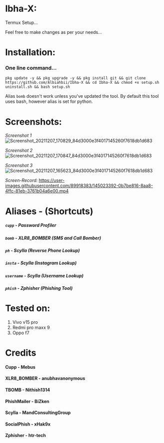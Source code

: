 # Ibha-X:
Termux Setup...

Feel free to make changes as per your needs...

# Installation:
###   One line command...
```
pkg update -y && pkg upgrade -y && pkg install git && git clone https://github.com/Albiahbii/Ibha-X && cd Ibha-X && chmod +x setup.sh uninstall.sh && bash setup.sh
```
Alias ```bomb``` doesn't work unless you've updated the tool. By default this tool uses bash, however alias is set for python.
# Screenshots:
*Screenshot 1*
![Screenshot_20211207_170829_84d3000e3f4017145260f7618db1d683](https://user-images.githubusercontent.com/89918383/145023359-6626a3b3-8e62-47c8-a251-91caa797e873.jpg)

*Screenshot 2*
![Screenshot_20211207_170847_84d3000e3f4017145260f7618db1d683](https://user-images.githubusercontent.com/89918383/145023276-29ea5211-f6dc-4748-9379-29f4ece828e2.jpg)

*Screenshot 3*
![Screenshot_20211207_165623_84d3000e3f4017145260f7618db1d683](https://user-images.githubusercontent.com/89918383/145023310-88226318-76af-499a-bae6-bd41b86c3d14.jpg)

*Screen-Record:* https://user-images.githubusercontent.com/89918383/145023392-0b7be816-8aa8-4ffc-81eb-3761b04a6e00.mp4

# Aliases - (Shortcuts)
##### ```cupp``` - Password Profiler
##### ```bomb``` - XLR8_BOMBER (SMS and Call Bomber) 
##### ```ph``` - Scylla (Reverse Phone Lookup)
##### ```insta``` - Scylla (Instagram Lookup)
##### ```username``` - Scylla (Username Lookup)
##### ```phish``` - Zphisher (Phishing Tool)


# Tested on:
1) Vivo v15 pro
2) Redmi pro maxx 9
3) Oppo f7

# Credits
#### Cupp - Mebus
#### XLR8_BOMBER - anubhavanonymous
#### TBOMB - Nithish1314
#### PhishMailer - BiZken
#### Scylla - MandConsultingGroup
#### SocialPhish - xHak9x
#### Zphisher - htr-tech
